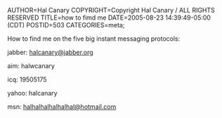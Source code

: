 AUTHOR=Hal Canary
COPYRIGHT=Copyright Hal Canary / ALL RIGHTS RESERVED
TITLE=how to fimd me
DATE=2005-08-23 14:39:49-05:00 (CDT)
POSTID=503
CATEGORIES=meta;

How to find me on the five big instant messaging protocols:  
  
jabber: halcanary@jabber.org  
  
aim: halwcanary  
  
icq: 19505175  
  
yahoo: halcanary  
  
msn: halhalhalhalhalhal@hotmail.com
